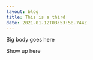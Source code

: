 ```yaml
---
layout: blog
title: This is a third
date: 2021-01-12T03:53:58.744Z
---
```

Big body goes here

Show up here